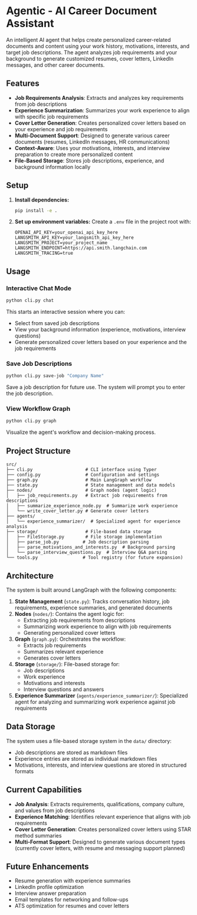 # Agentic - AI Career Document Assistant

An intelligent AI agent that helps create personalized career-related documents and content using your work history, motivations, interests, and target job descriptions. The agent analyzes job requirements and your background to generate customized resumes, cover letters, LinkedIn messages, and other career documents.

## Features

- **Job Requirements Analysis**: Extracts and analyzes key requirements from job descriptions
- **Experience Summarization**: Summarizes your work experience to align with specific job requirements
- **Cover Letter Generation**: Creates personalized cover letters based on your experience and job requirements
- **Multi-Document Support**: Designed to generate various career documents (resumes, LinkedIn messages, HR communications)
- **Context-Aware**: Uses your motivations, interests, and interview preparation to create more personalized content
- **File-Based Storage**: Stores job descriptions, experience, and background information locally

## Setup

1. **Install dependencies:**
   ```bash
   pip install -e .
   ```

2. **Set up environment variables:**
   Create a `.env` file in the project root with:
   ```env
   OPENAI_API_KEY=your_openai_api_key_here
   LANGSMITH_API_KEY=your_langsmith_api_key_here
   LANGSMITH_PROJECT=your_project_name
   LANGSMITH_ENDPOINT=https://api.smith.langchain.com
   LANGSMITH_TRACING=true
   ```

## Usage

### Interactive Chat Mode
```bash
python cli.py chat
```
This starts an interactive session where you can:
- Select from saved job descriptions
- View your background information (experience, motivations, interview questions)
- Generate personalized cover letters based on your experience and the job requirements

### Save Job Descriptions
```bash
python cli.py save-job "Company Name"
```
Save a job description for future use. The system will prompt you to enter the job description.

### View Workflow Graph
```bash
python cli.py graph
```
Visualize the agent's workflow and decision-making process.

## Project Structure

```
src/
├── cli.py                    # CLI interface using Typer
├── config.py                 # Configuration and settings
├── graph.py                  # Main LangGraph workflow
├── state.py                  # State management and data models
├── nodes/                    # Graph nodes (agent logic)
│   ├── job_requirements.py   # Extract job requirements from descriptions
│   ├── summarize_experience_node.py  # Summarize work experience
│   └── write_cover_letter.py # Generate cover letters
├── agents/
│   └── experience_summarizer/  # Specialized agent for experience analysis
├── storage/                  # File-based data storage
│   ├── FileStorage.py        # File storage implementation
│   ├── parse_job.py         # Job description parsing
│   ├── parse_motivations_and_interests.py  # Background parsing
│   └── parse_interview_questions.py  # Interview Q&A parsing
└── tools.py                 # Tool registry (for future expansion)
```

## Architecture

The system is built around LangGraph with the following components:

1. **State Management** (`state.py`): Tracks conversation history, job requirements, experience summaries, and generated documents
2. **Nodes** (`nodes/`): Contains the agent logic for:
   - Extracting job requirements from descriptions
   - Summarizing work experience to align with job requirements
   - Generating personalized cover letters
3. **Graph** (`graph.py`): Orchestrates the workflow:
   - Extracts job requirements
   - Summarizes relevant experience
   - Generates cover letters
4. **Storage** (`storage/`): File-based storage for:
   - Job descriptions
   - Work experience
   - Motivations and interests
   - Interview questions and answers
5. **Experience Summarizer** (`agents/experience_summarizer/`): Specialized agent for analyzing and summarizing work experience against job requirements

## Data Storage

The system uses a file-based storage system in the `data/` directory:
- Job descriptions are stored as markdown files
- Experience entries are stored as individual markdown files
- Motivations, interests, and interview questions are stored in structured formats

## Current Capabilities

- **Job Analysis**: Extracts requirements, qualifications, company culture, and values from job descriptions
- **Experience Matching**: Identifies relevant experience that aligns with job requirements
- **Cover Letter Generation**: Creates personalized cover letters using STAR method summaries
- **Multi-Format Support**: Designed to generate various document types (currently cover letters, with resume and messaging support planned)

## Future Enhancements

- Resume generation with experience summaries
- LinkedIn profile optimization
- Interview answer preparation
- Email templates for networking and follow-ups
- ATS optimization for resumes and cover letters